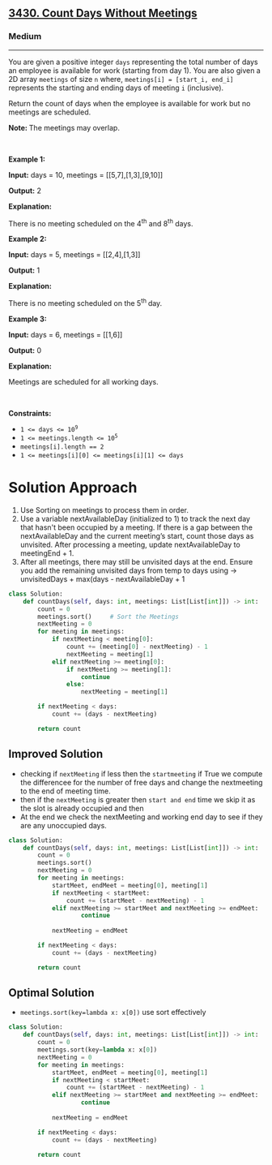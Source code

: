 <h2><a href="https://leetcode.com/problems/count-days-without-meetings">3430. Count Days Without Meetings</a></h2><h3>Medium</h3><hr><p>You are given a positive integer <code>days</code> representing the total number of days an employee is available for work (starting from day 1). You are also given a 2D array <code>meetings</code> of size <code>n</code> where, <code>meetings[i] = [start_i, end_i]</code> represents the starting and ending days of meeting <code>i</code> (inclusive).</p>

<p>Return the count of days when the employee is available for work but no meetings are scheduled.</p>

<p><strong>Note: </strong>The meetings may overlap.</p>

<p>&nbsp;</p>
<p><strong class="example">Example 1:</strong></p>

<div class="example-block">
<p><strong>Input:</strong> <span class="example-io">days = 10, meetings = [[5,7],[1,3],[9,10]]</span></p>

<p><strong>Output:</strong> <span class="example-io">2</span></p>

<p><strong>Explanation:</strong></p>

<p>There is no meeting scheduled on the 4<sup>th</sup> and 8<sup>th</sup> days.</p>
</div>

<p><strong class="example">Example 2:</strong></p>

<div class="example-block">
<p><strong>Input:</strong> <span class="example-io">days = 5, meetings = [[2,4],[1,3]]</span></p>

<p><strong>Output:</strong> <span class="example-io">1</span></p>

<p><strong>Explanation:</strong></p>

<p>There is no meeting scheduled on the 5<sup>th </sup>day.</p>
</div>

<p><strong class="example">Example 3:</strong></p>

<div class="example-block">
<p><strong>Input:</strong> <span class="example-io">days = 6, meetings = [[1,6]]</span></p>

<p><strong>Output:</strong> 0</p>

<p><strong>Explanation:</strong></p>

<p>Meetings are scheduled for all working days.</p>
</div>

<p>&nbsp;</p>
<p><strong>Constraints:</strong></p>

<ul>
	<li><code>1 &lt;= days &lt;= 10<sup>9</sup></code></li>
	<li><code>1 &lt;= meetings.length &lt;= 10<sup>5</sup></code></li>
	<li><code>meetings[i].length == 2</code></li>
	<li><code><font face="monospace">1 &lt;= meetings[i][0] &lt;= meetings[i][1] &lt;= days</font></code></li>
</ul>

# Solution Approach
1. Use Sorting on meetings to process them in order.
2. Use a variable nextAvailableDay (initialized to 1) to track the next day that hasn't been occupied by a meeting. If there is a gap between the nextAvailableDay and the current meeting’s start, count those days as unvisited. After processing a meeting, update nextAvailableDay to meetingEnd + 1.
3. After all meetings, there may still be unvisited days at the end. Ensure you add the remaining unvisited days from temp to days using →
unvisitedDays + max(days - nextAvailableDay + 1

```python
class Solution:
    def countDays(self, days: int, meetings: List[List[int]]) -> int:
        count = 0
        meetings.sort()     # Sort the Meetings 
        nextMeeting = 0
        for meeting in meetings:
            if nextMeeting < meeting[0]:
                count += (meeting[0] - nextMeeting) - 1
                nextMeeting = meeting[1]
            elif nextMeeting >= meeting[0]:
                if nextMeeting >= meeting[1]:
                    continue
                else:
                    nextMeeting = meeting[1]

        if nextMeeting < days:
            count += (days - nextMeeting)

        return count
```

## Improved Solution 
* checking if `nextMeeting` if less then the `startmeeting` if True we compute the differencee for the number of free days and change the nextmeeting to the end of meeting time. 
* then if the `nextMeeting` is greater then `start and end` time we skip it as the slot is already occupied and then 
* At the end we check the nextMeeting and working end day to see if they are any unoccupied days. 

```python
class Solution:
    def countDays(self, days: int, meetings: List[List[int]]) -> int:
        count = 0
        meetings.sort()
        nextMeeting = 0
        for meeting in meetings:
            startMeet, endMeet = meeting[0], meeting[1]
            if nextMeeting < startMeet:
                count += (startMeet - nextMeeting) - 1
            elif nextMeeting >= startMeet and nextMeeting >= endMeet:
                    continue
            
            nextMeeting = endMeet

        if nextMeeting < days:
            count += (days - nextMeeting)

        return count
```

## Optimal Solution
* `meetings.sort(key=lambda x: x[0])` use sort effectively 
```python
class Solution:
    def countDays(self, days: int, meetings: List[List[int]]) -> int:
        count = 0
        meetings.sort(key=lambda x: x[0])
        nextMeeting = 0 
        for meeting in meetings:
            startMeet, endMeet = meeting[0], meeting[1]
            if nextMeeting < startMeet:
                count += (startMeet - nextMeeting) - 1
            elif nextMeeting >= startMeet and nextMeeting >= endMeet:
                    continue
            
            nextMeeting = endMeet

        if nextMeeting < days:
            count += (days - nextMeeting)

        return count
```
